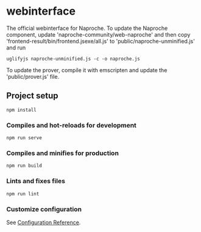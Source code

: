 # webinterface

The official webinterface for Naproche.
To update the Naproche component, update 'naproche-community/web-naproche'
and then copy 'frontend-result/bin/frontend.jsexe/all.js' to 'public/naproche-unminified.js' and run
```
uglifyjs naproche-unminified.js -c -o naproche.js
```

To update the prover, compile it with emscripten and update the 'public/prover.js' file.

## Project setup
```
npm install
```

### Compiles and hot-reloads for development
```
npm run serve
```

### Compiles and minifies for production
```
npm run build
```

### Lints and fixes files
```
npm run lint
```

### Customize configuration
See [Configuration Reference](https://cli.vuejs.org/config/).
